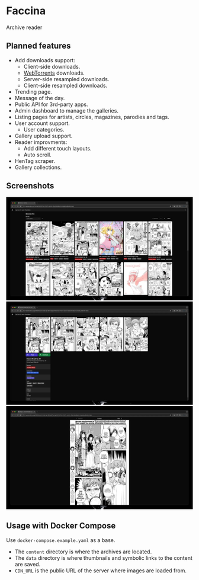 # Faccina

Archive reader

## Planned features

- Add downloads support:
  - Client-side downloads.
  - [WebTorrents](https://webtorrent.io/) downloads.
  - Server-side resampled downloads.
  - Client-side resampled downloads.
- Trending page.
- Message of the day.
- Public API for 3rd-party apps.
- Admin dashboard to manage the galleries.
- Listing pages for artists, circles, magazines, parodies and tags.
- User account support.
  - User categories.
- Gallery upload support.
- Reader improvments:
  - Add different touch layouts.
  - Auto scroll.
- HenTag scraper.
- Gallery collections.

## Screenshots

![Library](/assets/library.webp?raw=true "Library page")
![Gallery](/assets/gallery.webp?raw=true "Gallery page")
![Reader](/assets/reader.webp?raw=true "Reader page")

## Usage with Docker Compose

Use `docker-compose.example.yaml` as a base.

- The `content` directory is where the archives are located.
- The `data` directory is where thumbnails and symbolic links to the content are saved.
- `CDN_URL` is the public URL of the server where images are loaded from.
